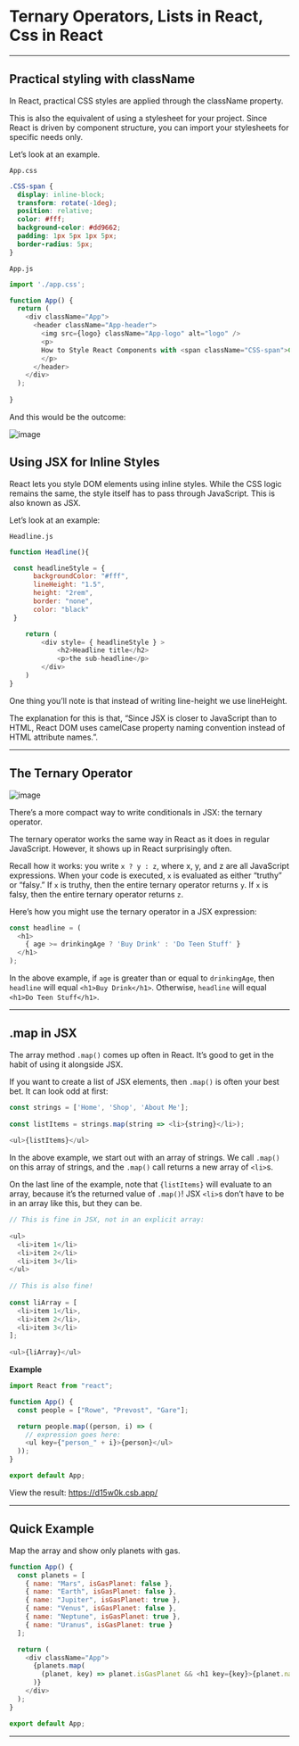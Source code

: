 # Ternary Operators, Lists in React, Css in React

***

## Practical styling with className
In React, practical CSS styles are applied through the className property.

This is also the equivalent of using a stylesheet for your project. Since React is driven by component structure, you can import your stylesheets for specific needs only.

Let’s look at an example.

```App.css```

```css
.CSS-span {
  display: inline-block;
  transform: rotate(-1deg);
  position: relative;
  color: #fff;
  background-color: #dd9662;
  padding: 1px 5px 1px 5px;
  border-radius: 5px;
}
```

```App.js```

```js
import './app.css';

function App() {
  return (
    <div className="App">
      <header className="App-header">
        <img src={logo} className="App-logo" alt="logo" />
        <p>
        How to Style React Components with <span className="CSS-span">CSS</span>
        </p>
      </header>
    </div>
  );
  
}
```

And this would be the outcome:

![image](https://user-images.githubusercontent.com/25232528/191931170-0a811bad-e5f9-45f0-9440-ff9f4f6c1a61.png)


## Using JSX for Inline Styles
React lets you style DOM elements using inline styles. While the CSS logic remains the same, the style itself has to pass through JavaScript. This is also known as JSX.

Let’s look at an example:

```Headline.js```

```js
function Headline(){

 const headlineStyle = {
      backgroundColor: "#fff",
      lineHeight: "1.5",
      height: "2rem",
      border: "none",
      color: "black"
 }

    return (
        <div style= { headlineStyle } >
            <h2>Headline title</h2>
            <p>the sub-headline</p>
        </div>
    )
}
```

One thing you’ll note is that instead of writing line-height we use lineHeight.

The explanation for this is that, “Since JSX is closer to JavaScript than to HTML, React DOM uses camelCase property naming convention instead of HTML attribute names.”.

***

## The Ternary Operator
![image](https://user-images.githubusercontent.com/25232528/192004017-263ad490-ce7c-4841-9296-c98fea06a9b7.png)

There’s a more compact way to write conditionals in JSX: the ternary operator.

The ternary operator works the same way in React as it does in regular JavaScript. However, it shows up in React surprisingly often.

Recall how it works: you write ```x ? y : z```, where x, y, and z are all JavaScript expressions. When your code is executed, ```x``` is evaluated as either “truthy” or “falsy.” If ```x``` is truthy, then the entire ternary operator returns ```y```. If ```x``` is falsy, then the entire ternary operator returns ```z```.

Here’s how you might use the ternary operator in a JSX expression:

```js
const headline = (
  <h1>
    { age >= drinkingAge ? 'Buy Drink' : 'Do Teen Stuff' }
  </h1>
);
```

In the above example, if ```age``` is greater than or equal to ```drinkingAge```, then ```headline``` will equal ```<h1>Buy Drink</h1>```. Otherwise, ```headline``` will equal ```<h1>Do Teen Stuff</h1>```.

***

## .map in JSX
The array method ```.map()``` comes up often in React. It’s good to get in the habit of using it alongside JSX.

If you want to create a list of JSX elements, then ```.map()``` is often your best bet. It can look odd at first:

```js
const strings = ['Home', 'Shop', 'About Me'];
 
const listItems = strings.map(string => <li>{string}</li>);
 
<ul>{listItems}</ul>
```

In the above example, we start out with an array of strings. We call ```.map()``` on this array of strings, and the ```.map()``` call returns a new array of ```<li>```s.

On the last line of the example, note that ```{listItems}``` will evaluate to an array, because it’s the returned value of ```.map()```! JSX ```<li>```s don’t have to be in an array like this, but they can be.

```js
// This is fine in JSX, not in an explicit array:
 
<ul>
  <li>item 1</li>
  <li>item 2</li>
  <li>item 3</li>
</ul>
 
// This is also fine!
 
const liArray = [
  <li>item 1</li>, 
  <li>item 2</li>, 
  <li>item 3</li>
];
 
<ul>{liArray}</ul>
```

**Example**

```js
import React from "react";

function App() {
  const people = ["Rowe", "Prevost", "Gare"];

  return people.map((person, i) => (
    // expression goes here:
    <ul key={"person_" + i}>{person}</ul>
  ));
}

export default App;
```

View the result: https://d15w0k.csb.app/

***

## Quick Example
Map the array and show only planets with gas.

```js
function App() {
  const planets = [
    { name: "Mars", isGasPlanet: false },
    { name: "Earth", isGasPlanet: false },
    { name: "Jupiter", isGasPlanet: true },
    { name: "Venus", isGasPlanet: false },
    { name: "Neptune", isGasPlanet: true },
    { name: "Uranus", isGasPlanet: true }
  ];

  return (
    <div className="App">
      {planets.map(
        (planet, key) => planet.isGasPlanet && <h1 key={key}>{planet.name}</h1>
      )}
    </div>
  );
}

export default App;
```

***
